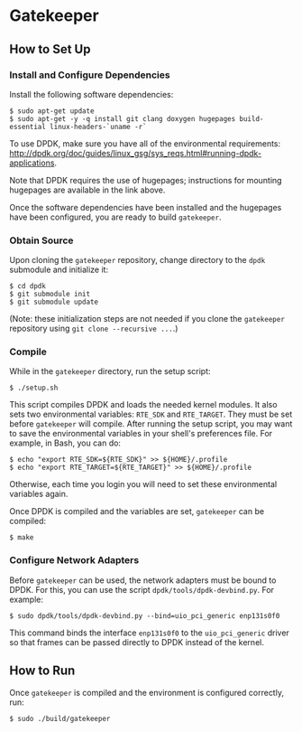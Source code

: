 # Gatekeeper

## How to Set Up

### Install and Configure Dependencies

Install the following software dependencies:

    $ sudo apt-get update
    $ sudo apt-get -y -q install git clang doxygen hugepages build-essential linux-headers-`uname -r`

To use DPDK, make sure you have all of the environmental requirements: <http://dpdk.org/doc/guides/linux_gsg/sys_reqs.html#running-dpdk-applications>.

Note that DPDK requires the use of hugepages; instructions for mounting hugepages are available in the link above.

Once the software dependencies have been installed and the hugepages have been configured, you are ready to build `gatekeeper`.

### Obtain Source

Upon cloning the `gatekeeper` repository, change directory to the `dpdk` submodule and initialize it:

    $ cd dpdk
    $ git submodule init
    $ git submodule update

(Note: these initialization steps are not needed if you clone the `gatekeeper` repository using `git clone --recursive ...`.)

### Compile

While in the `gatekeeper` directory, run the setup script:

    $ ./setup.sh

This script compiles DPDK and loads the needed kernel modules. It also sets two environmental variables: `RTE_SDK` and `RTE_TARGET`. They must be set before `gatekeeper` will compile. After running the setup script, you may want to save the environmental variables in your shell's preferences file. For example, in Bash, you can do:

    $ echo "export RTE_SDK=${RTE_SDK}" >> ${HOME}/.profile
    $ echo "export RTE_TARGET=${RTE_TARGET}" >> ${HOME}/.profile

Otherwise, each time you login you will need to set these environmental variables again.

Once DPDK is compiled and the variables are set, `gatekeeper` can be compiled:

    $ make

### Configure Network Adapters

Before `gatekeeper` can be used, the network adapters must be bound to DPDK. For this, you can use the script `dpdk/tools/dpdk-devbind.py`. For example:

    $ sudo dpdk/tools/dpdk-devbind.py --bind=uio_pci_generic enp131s0f0

This command binds the interface `enp131s0f0` to the `uio_pci_generic` driver so that frames can be passed directly to DPDK instead of the kernel.

## How to Run

Once `gatekeeper` is compiled and the environment is configured correctly, run:

    $ sudo ./build/gatekeeper
